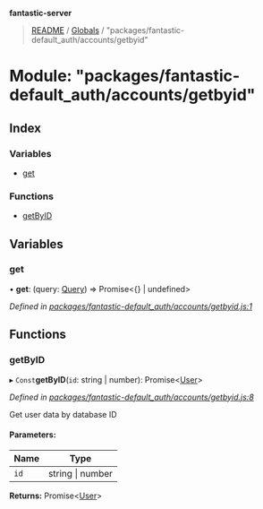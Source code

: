 **fantastic-server**

> [README](../README.md) / [Globals](../globals.md) / "packages/fantastic-default_auth/accounts/getbyid"

# Module: "packages/fantastic-default_auth/accounts/getbyid"

## Index

### Variables

* [get](_packages_fantastic_default_auth_accounts_getbyid_.md#get)

### Functions

* [getByID](_packages_fantastic_default_auth_accounts_getbyid_.md#getbyid)

## Variables

### get

•  **get**: (query: [Query](_packages_fantastic_utils_db_types_d_.md#query)) => Promise\<{} \| undefined>

*Defined in [packages/fantastic-default_auth/accounts/getbyid.js:1](https://github.com/besimorhino/project-fantastic/blob/af5d0de/packages/fantastic-default_auth/accounts/getbyid.js#L1)*

## Functions

### getByID

▸ `Const`**getByID**(`id`: string \| number): Promise\<[User](_packages_fantastic_utils_types_d_.md#user)>

*Defined in [packages/fantastic-default_auth/accounts/getbyid.js:8](https://github.com/besimorhino/project-fantastic/blob/af5d0de/packages/fantastic-default_auth/accounts/getbyid.js#L8)*

Get user data by database ID

#### Parameters:

Name | Type |
------ | ------ |
`id` | string \| number |

**Returns:** Promise\<[User](_packages_fantastic_utils_types_d_.md#user)>

